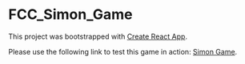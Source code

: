 # FCC_Simon_Game

This project was bootstrapped with [Create React App](https://github.com/facebookincubator/create-react-app).

Please use the following link to test this game in action:
[Simon Game](https://gurugumawaru.github.io/FCC_Simon_Game/).
